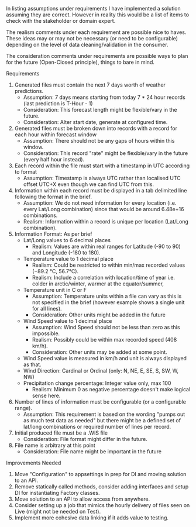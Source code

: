 In listing assumptions under requirements I have implemented a solution assuming they are correct. However in reality this would be a list of items to check with the stakeholder or domain expert.

The realism comments under each requirement are possible nice to haves. These ideas may or may not be necessary (or need to be configurable) depending on the level of data cleaning/validation in the consumer. 

The consideration comments under requirements are possible ways to plan for the future (Open-Closed principle), things to bare in mind.

Requirements
1. Generated files must contain the next 7 days worth of weather predictions.
    - Assumption: 7 days means starting from today 7 * 24 hour records (last prediction is T-Hour - 1)
    - Consideration: This forecast length might be flexible/vary in the future.
    - Consideration: Alter start date, generate at configured time.
2. Generated files must be broken down into records with a record for each hour within forecast window
    - Assumption: There should not be any gaps of hours within this window. 
    - Consideration: This record "rate" might be flexible/vary in the future (every half hour instead).
3. Each record within the file must start with a timestamp in UTC according to format
    - Assumption: Timestamp is always UTC rather than localised UTC offset UTC+X even though we can find UTC from this.
3. Information within each record must be displayed in a tab delimited line following the format in the brief.
    - Assumption: We do not need information for every location (i.e. every Lat/Long combination) since that would be around 6.48e+16 combinations.
    - Realism: Information within a record is unique per location (Lat/Long combination).
4. Information Format: As per brief
    - Lat/Long values to 6 decimal places
        - Realism: Values are within real ranges for Latitude (-90 to 90) and Longitude (-180 to 180).
    - Temperature value to 1 decimal place
        - Realism: Could be restricted to within min/max recorded values (−89.2 °C, 56.7°C).
        - Realism: Include a correlation with location/time of year i.e. colder in arctic/winter, warmer at the equator/summer,
    - Temperature unit in C or F
        - Assumption: Temperature units within a file can vary as this is not specified in the brief (however example shows a single unit for all lines).
        - Consideration: Other units might be added in the future
    - Wind Speed value to 1 decimal place
        - Assumption: Wind Speed should not be less than zero as this impossible. 
        - Realism: Possibly could be within max recorded speed (408 km/h). 
        - Consideration: Other units may be added at some point.
    - Wind Speed value is measured in km/h and unit is always displayed as that.
    - Wind Direction: Cardinal or Ordinal (only: N, NE, E, SE, S, SW, W, NW)
    - Precipitation change percentage: Integer value only, max 100
        - Realism: Minimum 0 as negative percentage doesn't make logical sense here.
5. Number of lines of information must be configurable (or a configurable range).
    - Assumption: This requirement is based on the wording "pumps out as much test data as needed" but there might be a defined set of lat/long combinations or required number of lines per record.
6. Initial produced file must be a .WIS file
    - Consideration: File format might differ in the future. 
7. File name is arbitrary at this point
    - Consideration: File name might be important in the future

Improvements Needed
1. Move "Configuration" to appsettings in prep for DI and moving solution to an API.
2. Remove statically called methods, consider adding interfaces and setup DI for instantiating Factory classes.
3. Move solution to an API to allow access from anywhere.
4. Consider setting up a job that mimics the hourly delivery of files seen on Live (might not be needed on Test).
5. Implement more cohesive data linking if it adds value to testing.